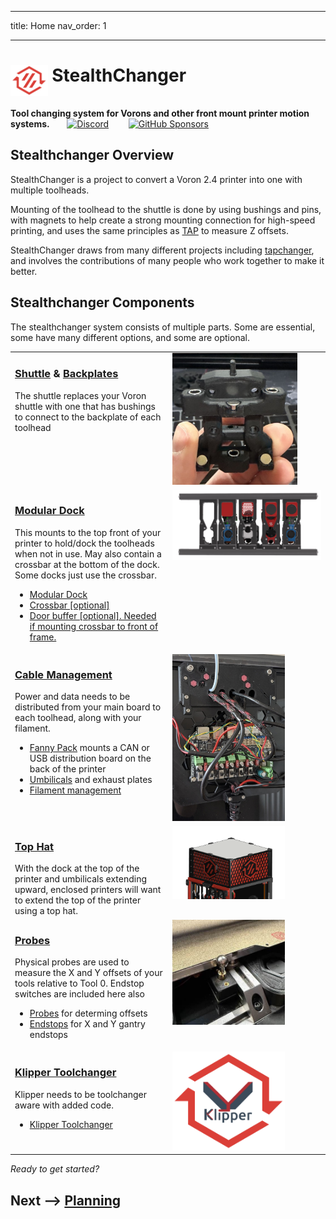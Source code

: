 ---
title: Home
nav_order: 1
___

# <img src="media/Logos/Stealthchanger_logo.png" style="height:50px;vertical-align:text-top" /> StealthChanger

<b>Tool changing system for Vorons and other front mount printer motion systems.</b>&nbsp;&nbsp;&nbsp;&nbsp;&nbsp;&nbsp;
 <a href="https://discord.gg/draftshift" target="_blank" alt="Join our Discord">![Discord](https://img.shields.io/discord/1226846451028725821?logo=discord&logoColor=%23ffffff&label=Join%20our%20Discord&labelColor=%237785cc&color=%23adf5ff)</a>
&nbsp;&nbsp;&nbsp;&nbsp;&nbsp;&nbsp;
<a href="https://github.com/sponsors/DraftShift" target="_blank" alt="Sponsor Us">![GitHub Sponsors](https://img.shields.io/github/sponsors/DraftShift?logo=githubsponsors&label=Sponsors&labelColor=rgb(246%2C%20248%2C%20250)&color=rgb(191%2C%2057%2C%20137))</a>


## Stealthchanger Overview
StealthChanger is a project to convert a Voron 2.4 printer into one with multiple toolheads.

Mounting of the toolhead to the shuttle is done by using bushings and pins, with magnets to help create a strong mounting connection for high-speed printing, and uses the same principles as [TAP](https://github.com/VoronDesign/Voron-Tap) to measure Z offsets.

StealthChanger draws from many different projects including [tapchanger](https://github.com/viesturz/tapchanger), and involves the contributions of many people who work together to make it better. 

## Stealthchanger Components
The stealthchanger system consists of multiple parts. Some are essential, some have many different options, and some are optional. 

<table>
 <tr><td valign="top" width="50%"><h3><a href="Shuttle.md">Shuttle</a> & <a href="Toolheads.md">Backplates</a></h3>
The shuttle replaces your Voron shuttle with one that has bushings to connect to the backplate of each toolhead
</td><td valign="top" width="50%">
<img src="media/Shuttle/shuttle.jpg" width="200">
</td></tr>
 
<tr><td valign="top" width="50%"><h3><a href="Docks.md">Modular Dock</a></h3>
This mounts to the top front of your printer to hold/dock the toolheads when not in use. May also contain a crossbar at the bottom of the dock. Some docks just use the crossbar. <br>
<ul>
<li><a href="Docks.md">Modular Dock</a></li>
<li><a href="Crossbar.md">Crossbar [optional]</a></li>
<li><a href="DoorBuffer.md">Door buffer [optional]. Needed if mounting crossbar to front of frame.</li>
</td><td valign="top" width="50%">
<img src="media/Dock/dock_front.png" width="400">
</td></tr>

<tr><td valign="top" width="50%"><h3><a href="CableManagement.md">Cable Management</a></h3>
Power and data needs to be distributed from your main board to each toolhead, along with your filament.  
<ul>
<li><a href="FannyPack.md">Fanny Pack</a> mounts a CAN or USB distribution board on the back of the printer</li>
<li><a href="Umbilicals.md">Umbilicals</a> and exhaust plates</li>
<li><a href="FilamentManagement.md">Filament management</a></li>
</ul>
</td><td valign="top" width="50%">
<img src="media/CableManagement/wire_management.jpg" width="180">
</td></tr>

<tr><td valign="top" width="50%"><h3><a href="TopHat.md">Top Hat</a></h3>
With the dock at the top of the printer and umbilicals extending upward, enclosed printers will want to extend the top of the printer using a top hat.  
</td><td valign="top" width="50%">
<img src="media/TopHat/printed_tophat.png" width="180">
</td></tr>

<tr><td valign="top" width="50%"><h3><a href="Probes.md">Probes</a></h3>
Physical probes are used to measure the X and Y offsets of your tools relative to Tool 0. Endstop switches are included here also
<ul>
<li><a href="Probes.md">Probes</a> for determing offsets</li>
<li><a href="Endstops.md">Endstops</a> for X and Y gantry endstops</li>
</ul>
</td><td valign="top" width="50%">
<img src="media/Probes/sexball-probe.jpg" width="180">
</td></tr>

<tr><td valign="top" width="50%"><h3><a href="Software.md">Klipper Toolchanger</a></h3>
Klipper needs to be toolchanger aware with added code.
<ul>
<li><a href="Software.md">Klipper Toolchanger</a></li>
</ul>
</td><td valign="top" width="50%">
<img src="media/Logos/klipper_toolchanger_logo.png" width="180">
</td></tr>

</table>

<em>Ready to get started?</em>

## Next --> [Planning](Planning.md)




